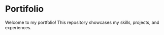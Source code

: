 # Portifolio
Welcome to my portfolio! This repository showcases my skills, projects, and experiences.
